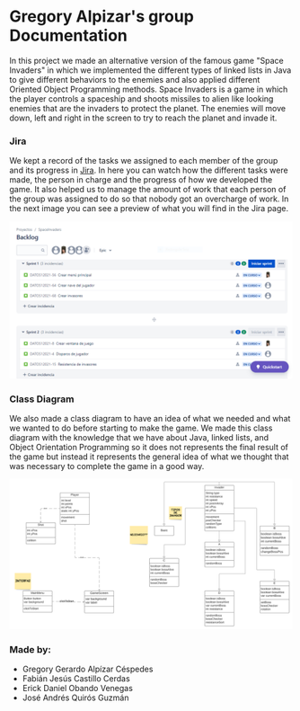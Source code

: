 # Gregory Alpizar's group Documentation

In this project we made an alternative version of the famous game "Space Invaders" in which we implemented the different types of linked lists in Java to give different behaviors
to the enemies and also applied different Oriented Object Programming methods. Space Invaders is a game in which the player controls a spaceship and shoots missiles to alien like
looking enemies that are the invaders to protect the planet. The enemies will move down, left and right in the screen to try to reach the planet and invade it.

### Jira

We kept a record of the tasks we assigned to each member of the group and its progress in [Jira](https://thespaceinvaders.atlassian.net/jira/software/projects/DATOS12021/boards/1/backlog).
In here you can watch how the different tasks were made, the person in charge and the progress of how we developed the game. It also helped us to manage the amount of work that
each person of the group was assigned to do so that nobody got an overcharge of work. In the next image you can see a preview of what you will find in the Jira page.

![Jira Preview](https://raw.githubusercontent.com/AlpizarGregory/SpaceInvaders/main/Jira.PNG)

### Class Diagram
We also made a class diagram to have an idea of what we needed and what we wanted to do before starting to make the game. We made this class diagram with the knowledge that we
have about Java, linked lists, and Object Orientation Programming so it does not represents the final result of the game but instead it represents the general idea of what we
thought that was necessary to complete the game in a good way.

![Class Diagram](https://raw.githubusercontent.com/AlpizarGregory/SpaceInvaders/main/SpaceInvaders.png)

### Made by:
* Gregory Gerardo Alpízar Céspedes 
* Fabián Jesús Castillo Cerdas 
* Erick Daniel Obando Venegas 
* José Andrés Quirós Guzmán
